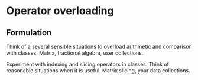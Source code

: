 # Operator overloading

## Formulation
Think of a several sensible situations to overload arithmetic and comparison with classes.
Matrix, fractional algebra, user collections.

Experiment with indexing and slicing operators in classes. Think of reasonable situations when it is useful.
Matrix slicing, your data collections.